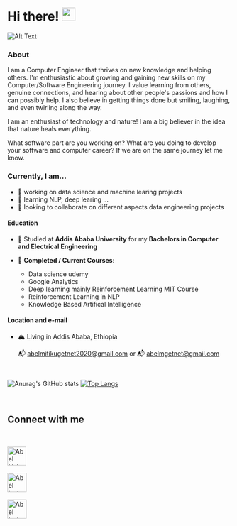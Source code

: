 # Hi there! <img src="https://raw.githubusercontent.com/MartinHeinz/MartinHeinz/master/wave.gif" width="30px"> 

![Alt Text](https://image.shutterstock.com/image-photo/welcome-text-on-green-grungy-260nw-1832235508.jpg)

### About

I am a Computer Engineer that thrives on new knowledge and helping others. I'm enthusiastic about growing and gaining new skills on my Computer/Software Engineering journey. I value learning from others, genuine connections, and hearing about other people's passions and how I can possibly help. I also believe in getting things done but smiling, laughing, and even twirling along the way.

I am an enthusiast of technology and nature! I am a big believer in the idea that nature heals everything.

What software part are you working on? What are you doing to develop your software and computer career? If we are on the same journey let me know.

### Currently, I am...

- 🔭 working on data science and machine learing projects
- 🌱 learning NLP, deep learing ...
- 👯 looking to collaborate on different aspects data engineering projects

#### Education

- 📖 Studied at **Addis Ababa University** for my **Bachelors in Computer and Electrical Engineering**

- 🌱 **Completed / Current Courses**: 

  - Data science udemy
  - Google Analytics
  - Deep learning mainly Reinforcement Learning MIT Course
  - Reinforcement Learning in NLP
  - Knowledge Based Artifical Intelligence
  
#### Location and e-mail

- 🏔 Living in Addis Ababa, Ethiopia

  📬 abelmitikugetnet2020@gmail.com or 📬 abelmgetnet@gmail.com
  
<br />

![Anurag's GitHub stats](https://github-readme-stats.vercel.app/api?username=Abel-Blue&show_icons=true&theme=radical)
[![Top Langs](https://github-readme-stats.vercel.app/api/top-langs/?username=Abel-Blue&layout=compact)](https://github.com/Abel-Blue/github-readme-stats)

<br />

## Connect with me
<br />

<a href="https://www.linkedin.com/in/abel-mitiku-2b95bb215/"><img src="https://img.icons8.com/color/344/linkedin.png" alt="Abel Linkedin" style="width:42px;height:42px;"></a> &nbsp;&nbsp;&nbsp;&nbsp;&nbsp;&nbsp;

<a href="https://www.instagram.com/abelmitiku.c/"><img src="https://img.icons8.com/fluency/344/instagram-new.png" alt="Abel Instagram" style="width:43px;height:43px;"></a> &nbsp;&nbsp;&nbsp;&nbsp;&nbsp;&nbsp;     

<a href="https://medium.com/@Abel-Blue"><img src="https://img.icons8.com/color-glass/344/medium-logo.png" alt="Abel Instagram" style="width:43px;height:43px;"></a> &nbsp;&nbsp;&nbsp;&nbsp;&nbsp;&nbsp;

<br />





